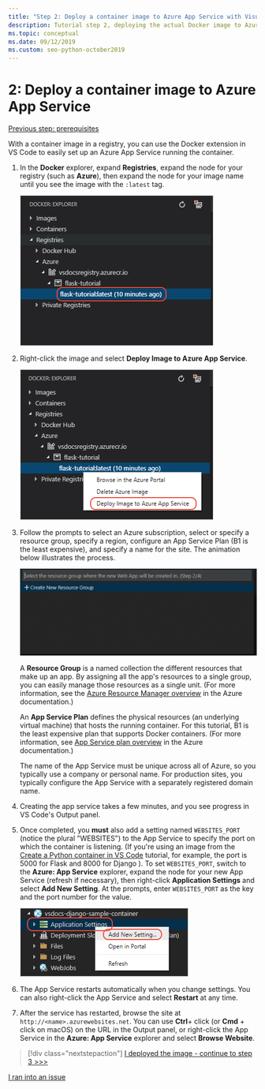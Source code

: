 ```yaml
---
title: "Step 2: Deploy a container image to Azure App Service with Visual Studio Code"
description: Tutorial step 2, deploying the actual Docker image to Azure App Service from a container registry.
ms.topic: conceptual
ms.date: 09/12/2019
ms.custom: seo-python-october2019
---
```


# 2: Deploy a container image to Azure App Service

[Previous step: prerequisites](tutorial-deploy-containers-01.md)

With a container image in a registry, you can use the Docker extension in VS Code to easily set up an Azure App Service running the container.

1. In the **Docker** explorer, expand **Registries**, expand the node for your registry (such as **Azure**), then expand the node for your image name until you see the image with the `:latest` tag.

    ![Locate an image in the Docker explorer](media/deploy-containers/find-image-to-deploy-in-docker-explorer.png)

1. Right-click the image and select **Deploy Image to Azure App Service**.

    ![Select the Deploy Image to Azure App Service menu item](media/deploy-containers/deploy-image-to-azure-app-service-with-docker-explorer.png)

1. Follow the prompts to select an Azure subscription, select or specify a resource group, specify a region, configure an App Service Plan (B1 is the least expensive), and specify a name for the site. The animation below illustrates the process.

    ![Create and Deploy image to Azure App Service](media/deploy-containers/deploy-image-to-azure-app-service.gif)

    A **Resource Group** is a named collection the different resources that make up an app. By assigning all the app's resources to a single group, you can easily manage those resources as a single unit. (For more information, see the [Azure Resource Manager overview](https://docs.microsoft.com/azure/azure-resource-manager/resource-group-overview) in the Azure documentation.)

    An **App Service Plan** defines the physical resources (an underlying virtual machine) that hosts the running container. For this tutorial, B1 is the least expensive plan that supports Docker containers. (For more information, see [App Service plan overview](https://docs.microsoft.com/azure/app-service/azure-web-sites-web-hosting-plans-in-depth-overview) in the Azure documentation.)

    The name of the App Service must be unique across all of Azure, so you typically use a company or personal name. For production sites, you typically configure the App Service with a separately registered domain name.

1. Creating the app service takes a few minutes, and you see progress in VS Code's Output panel.

1. Once completed, you **must** also add a setting named `WEBSITES_PORT` (notice the plural "WEBSITES") to the App Service to specify the port on which the container is listening. (If you're using an image from the [Create a Python container in VS Code](https://code.visualstudio.com/docs/python/tutorial-create-containers) tutorial, for example, the port is 5000 for Flask and 8000 for Django ). To set `WEBSITES_PORT`, switch to the **Azure: App Service** explorer, expand the node for your new App Service (refresh if necessary), then right-click **Application Settings** and select **Add New Setting**. At the prompts, enter `WEBSITES_PORT` as the key and the port number for the value.

    ![Add New Setting to an App Service that species a port](media/deploy-containers/add-new-setting-in-app-service-settings-explorer.png)

1. The App Service restarts automatically when you change settings. You can also right-click the App Service and select **Restart** at any time.

1. After the service has restarted, browse the site at `http://<name>.azurewebsites.net`. You can use **Ctrl**+ click (or **Cmd** + click on macOS) on the URL in the Output panel, or right-click the App Service in the **Azure: App Service** explorer and select **Browse Website**.

> [!div class="nextstepaction"]
> [I deployed the image - continue to step 3 >>>](tutorial-deploy-containers-03.md)

[I ran into an issue](https://www.research.net/r/PWZWZ52?tutorial=vscode-appservice-containers&step=02-deploy-container)
